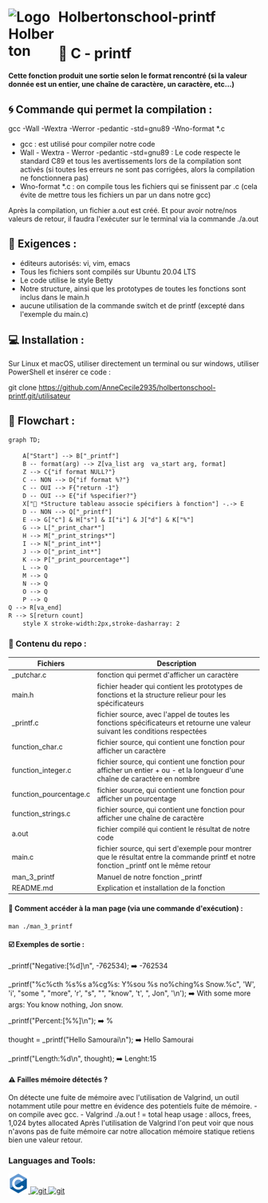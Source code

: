 # Holbertonschool-printf  <img src="https://encrypted-tbn0.gstatic.com/images?q=tbn:ANd9GcTkOsDLXeCr-IfKDnkeycWiqx5Uc_F5fDugNg&s" alt="Logo Holberton" style="float:left;" width="100"/>

# :dart: C - printf
__Cette fonction produit une sortie selon le format rencontré (si la valeur donnée est un entier, une chaîne de caractère, un caractère, etc...)__

##  :cyclone: Commande qui permet la compilation :
gcc -Wall -Wextra -Werror -pedantic -std=gnu89 -Wno-format *.c
* gcc : est utilisé pour compiler notre code
* Wall - Wextra - Werror -pedantic -std=gnu89 : Le code respecte le standard C89 et tous les avertissements lors de la compilation sont activés (si toutes les erreurs ne sont pas corrigées, alors la compilation ne fonctionnera pas)
* Wno-format *.c : on compile tous les fichiers qui se finissent par .c (cela évite de mettre tous les fichiers un par un dans notre gcc)

Après la compilation, un fichier a.out est créé. Et pour avoir notre/nos valeurs de retour, il faudra l'exécuter sur le terminal via la commande ./a.out

 ## :triangular_flag_on_post: Exigences :
- éditeurs autorisés: vi, vim, emacs
- Tous les fichiers sont compilés sur Ubuntu 20.04 LTS
- Le code utilise le style Betty
- Notre structure, ainsi que les prototypes de toutes les fonctions sont inclus dans le main.h
- aucune utilisation de la commande switch et de printf (excepté dans l'exemple du main.c)

## :computer: Installation :
Sur Linux et macOS, utiliser directement un terminal ou sur windows, utiliser PowerShell et insérer ce code :

git clone https://github.com/AnneCecile2935/holbertonschool-printf.git/utilisateur

## :link: Flowchart :
```mermaid
graph TD;

    A["Start"] --> B["_printf"]
    B -- format(arg) --> Z[va_list arg  va_start arg, format]
    Z --> C{"if format NULL?"}
    C -- NON --> D{"if format %?"}
    C -- OUI --> F{"return -1"}
    D -- OUI --> E{"if %specifier?"}
    X["📌 *Structure tableau associe spécifiers à fonction"] -.-> E
    D -- NON --> Q["_printf"]
    E --> G["c"] & H["s"] & I["i"] & J["d"] & K["%"]
    G --> L["_print_char*"]
    H --> M["_print_strings*"]
    I --> N["_print_int*"]
    J --> O["_print_int*"]
    K --> P["_print_pourcentage*"]
    L --> Q
    M --> Q
    N --> Q
    O --> Q
    P --> Q
Q --> R[va_end]
R --> S[return count]
    style X stroke-width:2px,stroke-dasharray: 2
```

### :paperclip: Contenu du repo :

| Fichiers               | Description |
|------------------------|------------------------------------------------------------------------------------------------------------------------|
| _putchar.c             | fonction qui permet d'afficher un caractère                                                                          |
|main.h                |fichier header qui contient les prototypes de fonctions et la structure relieur pour les spécificateurs|
|_printf.c              |fichier source, avec l'appel de toutes les fonctions spécificateurs et retourne une valeur suivant les conditions respectées|
|function_char.c |       fichier source, qui contient une fonction pour afficher un caractère|
|function_integer.c |fichier source, qui contient une fonction pour afficher un entier + ou - et la longueur d'une chaîne de caractère en nombre|
|function_pourcentage.c|fichier source, qui contient une fonction pour afficher un pourcentage|
|function_strings.c |fichier source, qui contient une fonction pour afficher une chaîne de caractère|
|a.out |fichier compilé qui contient le résultat de notre code|
|main.c |fichier source, qui sert d'exemple pour montrer que le résultat entre la commande printf et notre fonction _printf ont le même retour|
|man_3_printf| Manuel de notre fonction _printf|
|README.md| Explication et installation de la fonction|

#### :mag_right: Comment accéder à la man page (via une commande d'exécution) :

	man ./man_3_printf

####  :ballot_box_with_check: Exemples de sortie :
_printf("Negative:[%d]\n", -762534); :arrow_right: -762534

_printf("%c%cth %s%s a%cg%s: Y%sou %s no%ching%s Snow.%c", 'W', 'i', "some ", "more", 'r', "s", "", "know", 't', ", Jon", '\n'); :arrow_right: With some more args: You know nothing, Jon snow.

_printf("Percent:[%%]\n"); :arrow_right: %

thought = _printf("Hello Samourai\n"); :arrow_right: Hello Samourai

_printf("Length:%d\n", thought); :arrow_right: Lenght:15


#### :warning: Failles mémoire détectés ?
On détecte une fuite de mémoire avec l'utilisation de Valgrind, un outil notamment utile pour mettre en évidence des potentiels fuite de mémoire.
	- on compile avec gcc.
	- Valgrind ./a.out ! = total heap usage : allocs, frees, 1,024 bytes allocated
	Après l'utilisation de Valgrind l'on peut voir que nous n'avons pas de fuite mémoire car notre allocation mémoire statique retiens bien une valeur retour.

<h3 align="left">Languages and Tools:</h3>
<p align="left"> <a href="https://www.cprogramming.com/" target="_blank" rel="noreferrer"> <img src="https://raw.githubusercontent.com/devicons/devicon/master/icons/c/c-original.svg" alt="c" width="40" height="40"/> </a> <a href="https://git-scm.com/" target="_blank" rel="noreferrer"> <img src="https://www.vectorlogo.zone/logos/git-scm/git-scm-icon.svg" alt="git" width="40" height="40"/> </a>
</a> <a href="https://mermaid.live/" target="_blank" rel="noreferrer"> <img src="https://cdn-1.webcatalog.io/catalog/mermaid-live-editor/mermaid-live-editor-icon-filled-256.png?v=1714775108269" alt="git" width="40" height="40"/> </a> </p>
